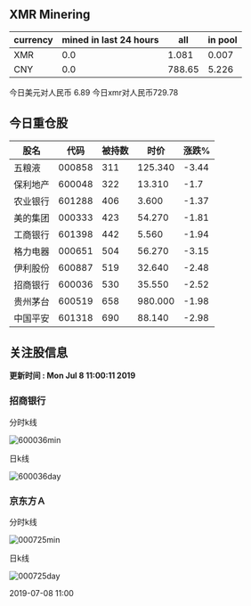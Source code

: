 ## XMR Minering

|currency|mined in last 24 hours|all|in pool|
|---|---|---|---|
|XMR|0.0|1.081|0.007|
|CNY|0.0|788.65|5.226|

今日美元对人民币 6.89	今日xmr对人民币729.78


## 今日重仓股 

|股名|代码|被持数|时价|涨跌%|
|---|---|---|---|---|
|五粮液|000858|311|125.340|-3.44|
|保利地产|600048|322|13.310|-1.7|
|农业银行|601288|406|3.600|-1.37|
|美的集团|000333|423|54.270|-1.81|
|工商银行|601398|442|5.560|-1.94|
|格力电器|000651|504|56.270|-3.15|
|伊利股份|600887|519|32.640|-2.48|
|招商银行|600036|530|35.550|-2.52|
|贵州茅台|600519|658|980.000|-1.98|
|中国平安|601318|690|88.140|-2.98|

## 关注股信息
**更新时间 : Mon Jul  8 11:00:11 2019**
### 招商银行 
分时k线

![600036min](http://image.sinajs.cn/newchart/min/n/sh600036.gif)

日k线

![600036day](http://image.sinajs.cn/newchart/daily/n/sh600036.gif)

### 京东方Ａ 
分时k线

![000725min](http://image.sinajs.cn/newchart/min/n/sz000725.gif)

日k线

![000725day](http://image.sinajs.cn/newchart/daily/n/sz000725.gif)

2019-07-08 11:00